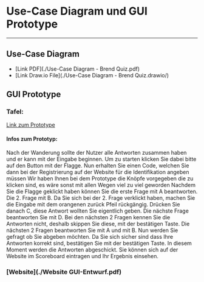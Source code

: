 # Use-Case Diagram und GUI Prototype
---

## Use-Case Diagram
* [Link PDF](./Use-Case Diagram - Brend Quiz.pdf)
* [Link Draw.io File](./Use-Case Diagram - Brend Quiz.drawio/)

## GUI Prototype
### Tafel:
[Link zum Prototype](https://xd.adobe.com/view/24618f9e-e2a0-41d6-895f-7ccfed77e903-7132/)
#### Infos zum Prototyp:
Nach der Wanderung sollte der Nutzer alle Antworten zusammen haben und er kann mit der Eingabe beginnen. Um zu starten klicken Sie dabei bitte auf den Button mit der Flagge. Nun erhalten Sie einen Code, welchen Sie dann bei der Registrierung auf der Website für die Identifikation angeben müssen Wir haben Ihnen bei dem Prototype die Knöpfe vorgegeben die zu klicken sind, es wäre sonst mit allen Wegen viel zu viel geworden Nachdem Sie die Flagge geklickt haben können Sie die erste Frage mit A beantworten. Die 2. Frage mit B. Da Sie sich bei der 2. Frage verklickt haben, machen Sie die Eingabe mit dem orangenen zurück Pfeil rückgängig. Drücken Sie danach C, diese Antwort wollten Sie eigentlich geben. Die nächste Frage beantworten Sie mit D. Bei den nächsten 2 Fragen kennen Sie die Antworten nicht, deshalb skippen Sie diese, mit der bestätigen Taste. Die nächsten 2 Fragen beantworten Sie mit A und mit B. Nun werden Sie gefragt ob Sie abgeben möchten. Da Sie sich sicher sind dass Ihre Antworten korrekt sind, bestätigen Sie mit der bestätigen Taste. In diesem Moment werden die Antworten abgeschickt. Sie können sich auf der Website im Scoreboard eintragen und Ihr Ergebnis einsehen.

### [Website](./Website GUI-Entwurf.pdf)
